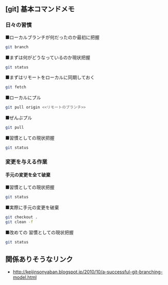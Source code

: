 ## [git] 基本コマンドメモ



### 日々の習慣


■ローカルブランチが何だったのか最初に把握

```sh
git branch
```


■まずは何がどうなっているのか現状把握

```sh
git status
```


■まずはリモートをローカルに同期しておく

```sh
git fetch
```


■ローカルにプル

```sh
git pull origin <<リモートのブランチ>>
```


■ぜんぶプル

```sh
git pull
```


■習慣としての現状把握

```sh
git status
```




### 変更を与える作業



#### 手元の変更を全て破棄


■習慣としての現状把握

```sh
git status
```


■実際に手元の変更を破棄

```sh
git checkout .
git clean -f
```


■改めての 習慣としての現状把握

```sh
git status
```



## 関係ありそうなリンク


* http://keijinsonyaban.blogspot.jp/2010/10/a-successful-git-branching-model.html


